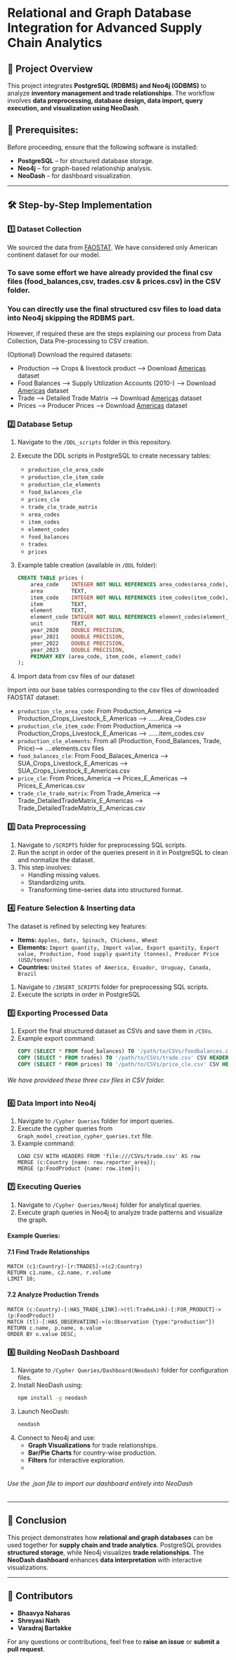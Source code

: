 # Relational and Graph Database Integration for Advanced Supply Chain Analytics

## 📌 Project Overview
This project integrates **PostgreSQL (RDBMS) and Neo4j (GDBMS)** to analyze **inventory management and trade relationships**. The workflow involves **data preprocessing, database design, data import, query execution, and visualization using NeoDash**.

## 🚀 Prerequisites:
Before proceeding, ensure that the following software is installed:
- **PostgreSQL** – for structured database storage.
- **Neo4j** – for graph-based relationship analysis.
- **NeoDash** – for dashboard visualization.

---

## 🛠 Step-by-Step Implementation
### **1️⃣ Dataset Collection**
We sourced the data from [FAOSTAT](https://www.fao.org/faostat/en/#data). We have considered only American continent dataset for our model.
### To save some effort we have already provided the final csv files (food_balances,csv, trades.csv & prices.csv) in the CSV folder.
### You can directly use the final structured csv files to load data into Neo4j skipping the RDBMS part.

However, if required these are the steps explaining our process from Data Collection, Data Pre-processing to CSV creation.

(Optional) 
Download the required datasets:
   - Production --> Crops & livestock product --> Download [Americas](https://bulks-faostat.fao.org/production/Production_Crops_Livestock_E_Americas.zip) dataset
   - Food Balances --> Supply Utilization Accounts (2010-) --> Download [Americas](https://bulks-faostat.fao.org/production/SUA_Crops_Livestock_E_Americas.zip) dataset
   - Trade --> Detailed Trade Matrix --> Download [Americas](https://bulks-faostat.fao.org/production/Trade_DetailedTradeMatrix_E_Americas.zip) dataset
   - Prices --> Producer Prices --> Download [Americas](https://bulks-faostat.fao.org/production/Prices_E_Americas.zip) dataset

### **2️⃣ Database Setup**
1. Navigate to the `/DDL_scripts` folder in this repository.
2. Execute the DDL scripts in PostgreSQL to create necessary tables:
   - `production_cle_area_code`
   - `production_cle_item_code`
   - `production_cle_elements`
   - `food_balances_cle`
   - `prices_cle`
   - `trade_cle_trade_matrix`
   - `area_codes`
   - `item_codes`
   - `element_codes`
   - `food_balances`
   - `trades`
   - `prices`
     
3. Example table creation (available in `/DDL` folder):
   ```sql
   CREATE TABLE prices (
       area_code    INTEGER NOT NULL REFERENCES area_codes(area_code),
       area         TEXT,
       item_code    INTEGER NOT NULL REFERENCES item_codes(item_code),
       item         TEXT,
       element      TEXT,
       element_code INTEGER NOT NULL REFERENCES element_codes(element_code),
       unit         TEXT,
       year_2020    DOUBLE PRECISION,
       year_2021    DOUBLE PRECISION,
       year_2022    DOUBLE PRECISION,
       year_2023    DOUBLE PRECISION,
       PRIMARY KEY (area_code, item_code, element_code)
   );
   ```
4. Import data from csv files of our dataset

Import into our base tables corresponding to the csv files of downloaded FAOSTAT dataset:
- `production_cle_area_code`: From Production_America --> Production_Crops_Livestock_E_Americas --> ......Area_Codes.csv
- `production_cle_item_code`: From Production_America --> Production_Crops_Livestock_E_Americas --> ......item_codes.csv
- `production_cle_elements`: From all (Production, Food_Balances, Trade, Price)--> ....elements.csv files 
- `food_balances_cle`: From Food_Balaces_America --> SUA_Crops_Livestock_E_Americas --> SUA_Crops_Livestock_E_Americas.csv
- `price_cle`: From Prices_America --> Prices_E_Americas --> Prices_E_Americas.csv
- `trade_cle_trade_matrix`: From Trade_America --> Trade_DetailedTradeMatrix_E_Americas --> Trade_DetailedTradeMatrix_E_Americas.csv

   
### **3️⃣ Data Preprocessing**
1. Navigate to `/SCRIPTS` folder for preprocessing SQL scripts.
2. Run the script in order of the queries present in it in PostgreSQL to clean and normalize the dataset.
3. This step involves:
   - Handling missing values.
   - Standardizing units.
   - Transforming time-series data into structured format.

### **4️⃣ Feature Selection & Inserting data**
The dataset is refined by selecting key features:
- **Items:** `Apples, Oats, Spinach, Chickens, Wheat`
- **Elements:** `Import quantity, Import value, Export quantity, Export value, Production, Food supply quantity (tonnes), Producer Price (USD/tonne)`
- **Countries:** `United States of America, Ecuador, Uruguay, Canada, Brazil`
  
1. Navigate to `/INSERT_SCRIPTS` folder for preprocessing SQL scripts.
2. Execute the scripts in order in PostgreSQL

### **5️⃣ Exporting Processed Data**
1. Export the final structured dataset as CSVs and save them in `/CSVs`.
2. Example export command:
   ```sql
   COPY (SELECT * FROM food_balances) TO '/path/to/CSVs/foodbalances.csv' CSV HEADER;
   COPY (SELECT * FROM trades) TO '/path/to/CSVs/trade.csv' CSV HEADER;
   COPY (SELECT * FROM prices) TO '/path/to/CSVs/price_cle.csv' CSV HEADER;
   ```
###### We have provideed these three csv files in CSV folder.

### **6️⃣ Data Import into Neo4j**
1. Navigate to `/Cypher Queries` folder for import queries.
2. Execute the cypher queries from `Graph_model_creation_cypher_queries.txt` file.
3. Example command:
   ```cypher
   LOAD CSV WITH HEADERS FROM 'file:///CSVs/trade.csv' AS row
   MERGE (c:Country {name: row.reporter_area});
   MERGE (p:FoodProduct {name: row.item});
   ```

### **7️⃣ Executing Queries**
1. Navigate to `/Cypher Queries/Neo4j` folder for analytical queries.
2. Execute graph queries in Neo4j to analyze trade patterns and visualize the graph.

#### **Example Queries:**

#### **7.1 Find Trade Relationships**
```cypher
MATCH (c1:Country)-[r:TRADES]->(c2:Country)
RETURN c1.name, c2.name, r.volume
LIMIT 10;
```

#### **7.2 Analyze Production Trends**
```cypher
MATCH (c:Country)-[:HAS_TRADE_LINK]->(tl:TradeLink)-[:FOR_PRODUCT]->(p:FoodProduct)
MATCH (tl)-[:HAS_OBSERVATION]->(o:Observation {type:"production"})
RETURN c.name, p.name, o.value
ORDER BY o.value DESC;
```

### **8️⃣ Building NeoDash Dashboard**
1. Navigate to `/Cypher Queries/Dashboard(Neodash)` folder for configuration files.
2. Install NeoDash using:
   ```bash
   npm install -g neodash
   ```
3. Launch NeoDash:
   ```bash
   neodash
   ```
4. Connect to Neo4j and use:
   - **Graph Visualizations** for trade relationships.
   - **Bar/Pie Charts** for country-wise production.
   - **Filters** for interactive exploration.
   - 
###### Use the .json file to import our dashboard entirely into NeoDash
---


## 🎯 Conclusion
This project demonstrates how **relational and graph databases** can be used together for **supply chain and trade analytics**. PostgreSQL provides **structured storage**, while Neo4j visualizes **trade relationships**. The **NeoDash dashboard** enhances **data interpretation** with interactive visualizations.

---

## 👥 Contributors
- **Bhaavya Naharas**
- **Shreyasi Nath**
- **Varadraj Bartakke**

For any questions or contributions, feel free to **raise an issue** or **submit a pull request**.

